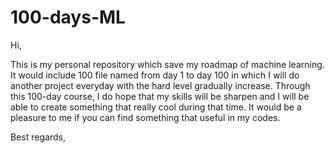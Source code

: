 # 100-days-ML
Hi,

This is my personal repository which save my roadmap of machine learning.
It would include 100 file named from day 1 to day 100 in which I will do another project everyday with the hard level gradually increase.
Through this 100-day course, I do hope that my skills will be sharpen and I will be able to create something that really cool during that time.
It would be a pleasure to me if you can find something that useful in my codes.

Best regards,
